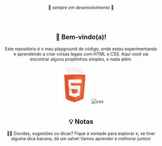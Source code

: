 <div align="center"> 
	
🚧 _sempre em desenvolvimento_ 🚧

<br>
<br>
</div>

<div align="center"> 

<h2>🎨 Bem-vindo(a)!</h2>
Este repositório é o meu playground de código, onde estou experimentando e aprendendo a criar coisas legais com HTML e CSS. Aqui você vai encontrar alguns projetinhos simples, e nada além.
</div>

<br>

<div align="center">
<img src="https://raw.githubusercontent.com/Zenfection/Image/master/2021/06/08-15-55-13-06-00-18-00-html5.gif" alt="icon" width="105" height="120" />
<img src="https://media.giphy.com/media/v1.Y2lkPTc5MGI3NjExNmQ3OWQyZWI0MWU1YjM4Zjk3OTI0NTU5NDEyMWU5OTc3N2E5NWYxZiZjdD1z/fsEaZldNC8A1PJ3mwp/giphy.gif" width="105" height="120" alt="css" />
</div>

<br>
<h2 align="center">💡 Notas</h2>
<p align="center">💬🚀 Dúvidas, sugestões ou dicas? Fique à vontade para explorar e, se tiver alguma dica bacana, dá um salve! Vamos aprender e melhorar juntos!</p>
 



